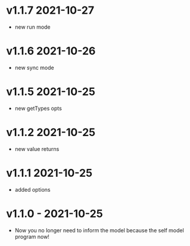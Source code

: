 # v1.1.7 2021-10-27
* new run mode

# v1.1.6 2021-10-26
* new sync mode

# v1.1.5 2021-10-25
* new getTypes opts

# v1.1.2 2021-10-25
* new value returns

# v1.1.1 2021-10-25
* added options

# v1.1.0 - 2021-10-25
* Now you no longer need to inform the model because the self model program now!
